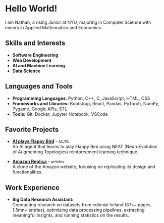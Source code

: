 # Hello World! 

I am Nathan, a rising Junior at NYU, majoring in Computer Science with minors in Applied Mathematics and Economics.

## Skills and Interests
- **Software Engineering**
- **Web Development**
- **AI and Machine Learning**
- **Data Science**

## Languages and Tools
- **Programming Languages:** Python, C++, C, JavaScript, HTML, CSS
- **Frameworks and Libraries:** Bootstrap, React, Pandas, PyTorch, NumPy, Pygame, Google APIs, STL
- **Tools:** Git, Docker, Jupyter Notebook, VSCode

## Favorite Projects
- **[AI plays Flappy Bird](https://github.com/nathanbehailuz/AI-plays-Flappy-Bird)** - `AI/ML`  
  An AI agent that learns to play Flappy Bird using NEAT (NeuroEvolution of Augmenting Topologies) reinforcement learning technique.

- **[Amazon Replica](https://github.com/nathanbehailuz/amazon-replica)** - `webdev`  
  A clone of the Amazon website, focusing on replicating its design and functionalities.

## Work Experience
- **Big Data Research Assistant:**  
  Conducting research on datasets from colonial Ireland (37k+ pages, 1.5mn+ entries), optimizing data processing pipelines, extracting meaningful insights, and running statistics on the results.

